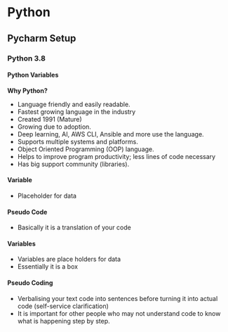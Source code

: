 # Python
## Pycharm Setup
### Python 3.8
#### Python Variables

**Why Python?**

- Language friendly and easily readable.
- Fastest growing language in the industry
- Created 1991 (Mature)
- Growing due to adoption.
- Deep learning, AI, AWS CLI, Ansible and more use the language. 
- Supports multiple systems and platforms.
- Object Oriented Programming (OOP) language.
- Helps to improve program productivity; less lines of code necessary
- Has big support community (libraries).

#### Variable
- Placeholder for data

#### Pseudo Code
- Basically it is a translation of your code

#### Variables 
- Variables are place holders for data
- Essentially it is a box

#### Pseudo Coding 
- Verbalising your text code into sentences before turning it into actual code (self-service clarification)
- It is important for other people who may not understand code to know what is happening step by step.